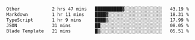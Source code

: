 <!--START_SECTION:waka-->

```txt
Other            2 hrs 47 mins   ██████████▓░░░░░░░░░░░░░░   43.19 %
Markdown         1 hr 11 mins    ████▓░░░░░░░░░░░░░░░░░░░░   18.31 %
TypeScript       1 hr 9 mins     ████▒░░░░░░░░░░░░░░░░░░░░   17.99 %
JSON             31 mins         ██░░░░░░░░░░░░░░░░░░░░░░░   08.05 %
Blade Template   21 mins         █▒░░░░░░░░░░░░░░░░░░░░░░░   05.51 %
```

<!--END_SECTION:waka-->